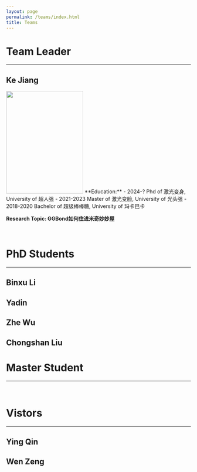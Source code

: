 ```yaml
---
layout: page
permalink: /teams/index.html
title: Teams
---
```




# Team Leader
---
## Ke Jiang

<img src="https://Anny-Zhao.github.io/images/Ke Jiang.jpg" width="210" height="280">
**Education:**
- 2024-?       Phd of 激光变身, University of 超人强
- 2021-2023    Master of 激光变脸, University of 光头强
- 2018-2020    Bachelor of 超级棒棒糖, University of 玛卡巴卡

**Research Topic:   GGBond如何住进米奇妙妙屋**

<br>

# PhD Students
---
## Binxu Li




## Yadin




## Zhe Wu




## Chongshan Liu



# Master Student
---

<br>

# Vistors
---
## Ying Qin

## Wen Zeng

<br>